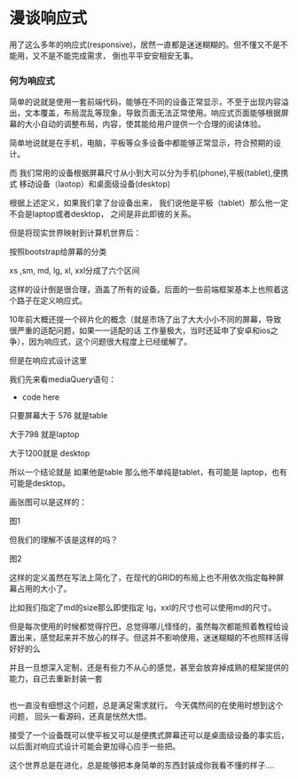 # 漫谈响应式

用了这么多年的响应式(responsive)，居然一直都是迷迷糊糊的。但不懂又不是不能用，又不是不能完成需求， 倒也平平安安相安无事。

### 何为响应式

简单的说就是使用一套前端代码，能够在不同的设备正常显示，不至于出现内容溢出，文本覆盖，布局混乱等现象，导致页面无法正常使用。响应式页面能够根据屏幕的大小自动的调整布局，内容，使其能给用户提供一个合理的阅读体验。

简单地说就是在手机，电脑，平板等众多设备中都能够正常显示，符合预期的设计。

而 我们常用的设备根据屏幕尺寸从小到大可以分为手机(phone),平板(tablet),便携式 移动设备（laotop）和桌面级设备(desktop)

根据上述定义，如果我们拿了台设备出来， 我们说他是平板（tablet）那么他一定不会是laptop或者desktop， 之间是非此即彼的关系。

但是将现实世界映射到计算机世界后：

按照bootstrap给屏幕的分类

xs ,sm, md, lg, xl, xxl分成了六个区间

这样的设计倒是很合理，涵盖了所有的设备。后面的一些前端框架基本上也照着这个路子在定义响应式。

10年前大概还提一个碎片化的概念（就是市场了出了大大小小不同的屏幕，导致很严重的适配问题，如果一一适配的话 工作量极大，当时还延申了安卓和ios之争），因为响应式，这个问题很大程度上已经缓解了。

但是在响应式设计这里

我们先来看mediaQuery语句：

- code here

只要屏幕大于 576 就是table

大于798 就是laptop

大于1200就是 desktop

所以一个结论就是 如果他是table 那么他不单纯是tablet，有可能是 laptop，也有可能是desktop。

画张图可以是这样的：

图1

但我们的理解不该是这样的吗？

图2

这样的定义虽然在写法上简化了，在现代的GRID的布局上也不用依次指定每种屏幕占用的大小了。

比如我们指定了md的size那么即使指定 lg，xxl的尺寸也可以使用md的尺寸。

但是每次使用的时候都觉得拧巴，总觉得哪儿怪怪的，虽然每次都能照着教程给设置出来，感觉起来并不放心的样子。但这并不影响使用，迷迷糊糊的不也照样活得好好的么

 

并且一旦想深入定制，还是有些力不从心的感觉，甚至会放弃掉成熟的框架提供的能力，自己去重新封装一套

```jsx

```

也一直没有细想这个问题，总是满足需求就行。 今天偶然间的在使用时想到这个问题， 回头一看源码，还真是恍然大悟。

 接受了一个设备既可以使平板又可以是便携式屏幕还可以是桌面级设备的事实后，以后面对响应式设计可能会更加得心应手一些把。

这个世界总是在进化，总是能够把本身简单的东西封装成你我看不懂的样子….
